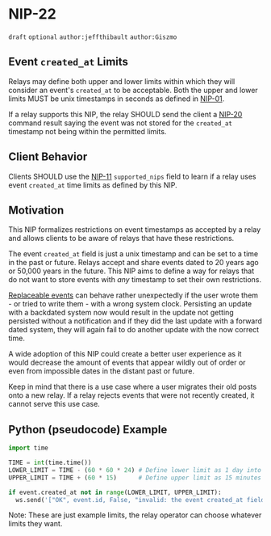 # NIP-22

`draft` `optional` `author:jeffthibault` `author:Giszmo`

## Event `created_at` Limits
Relays may define both upper and lower limits within which they will consider an event's `created_at` to be acceptable. Both the upper and lower limits MUST be unix timestamps in seconds as defined in [NIP-01](01.md).

If a relay supports this NIP, the relay SHOULD send the client a [NIP-20](20.md) command result saying the event was not stored for the `created_at` timestamp not being within the permitted limits.


## Client Behavior

Clients SHOULD use the [NIP-11](11.md) `supported_nips` field to learn if a relay uses event `created_at` time limits as defined by this NIP.

## Motivation

This NIP formalizes restrictions on event timestamps as accepted by a relay and allows clients to be aware of relays that have these restrictions.

The event `created_at` field is just a unix timestamp and can be set to a time in the past or future. Relays accept and share events dated to 20 years ago or 50,000 years in the future. This NIP aims to define a way for relays that do not want to store events with *any* timestamp to set their own restrictions.

[Replaceable events](16.md#replaceable-events) can behave rather unexpectedly if the user wrote them - or tried to write them - with a wrong system clock. Persisting an update with a backdated system now would result in the update not getting persisted without a notification and if they did the last update with a forward dated system, they will again fail to do another update with the now correct time.

A wide adoption of this NIP could create a better user experience as it would decrease the amount of events that appear wildly out of order or even from impossible dates in the distant past or future.

Keep in mind that there is a use case where a user migrates their old posts onto a new relay. If a relay rejects events that were not recently created, it cannot serve this use case.

## Python (pseudocode) Example

```python
import time

TIME = int(time.time())
LOWER_LIMIT = TIME - (60 * 60 * 24) # Define lower limit as 1 day into the past
UPPER_LIMIT = TIME + (60 * 15)      # Define upper limit as 15 minutes into the future

if event.created_at not in range(LOWER_LIMIT, UPPER_LIMIT):
  ws.send('["OK", event.id, False, "invalid: the event created_at field is out of the acceptable range (-24h, +15min) for this relay"]')
```

Note: These are just example limits, the relay operator can choose whatever limits they want.
